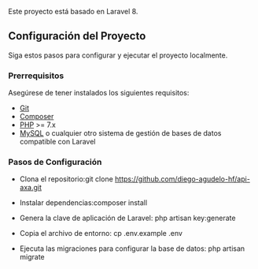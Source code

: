 Este proyecto está basado en Laravel 8.

## Configuración del Proyecto

Siga estos pasos para configurar y ejecutar el proyecto localmente.

### Prerrequisitos

Asegúrese de tener instalados los siguientes requisitos:

- [Git](https://git-scm.com/)
- [Composer](https://getcomposer.org/)
- [PHP](https://www.php.net/) >= 7.x
- [MySQL](https://www.mysql.com/) o cualquier otro sistema de gestión de bases de datos compatible con Laravel

### Pasos de Configuración

- Clona el repositorio:git clone https://github.com/diego-agudelo-hf/api-axa.git

- Instalar dependencias:composer install

- Genera la clave de aplicación de Laravel: php artisan key:generate

- Copia el archivo de entorno: cp .env.example .env

- Ejecuta las migraciones para configurar la base de datos: php artisan migrate